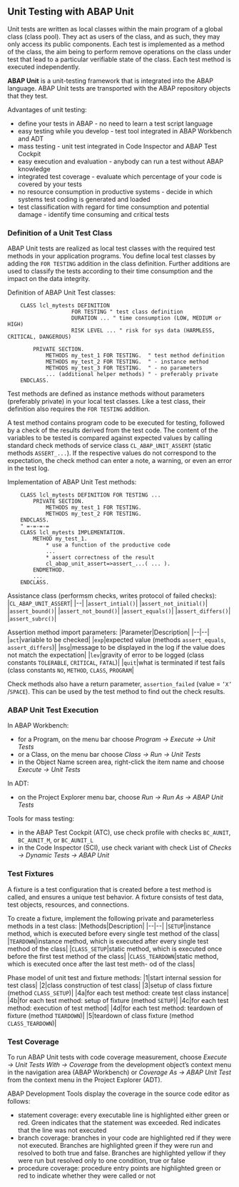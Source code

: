 ## Unit Testing with ABAP Unit

Unit tests are written as local classes within the main program of a global class (class pool). They act as users of the class, and as such, they may only access its public components. Each test is implemented as a method of the class, the aim being to perform remove operations on the class under test that lead to a particular verifiable state of the class. Each test method is executed independently.

**ABAP Unit** is a unit-testing framework that is integrated into the ABAP language. ABAP Unit tests are transported with the ABAP repository objects that they test. 

Advantages of unit testing:
* define your tests in ABAP - no need to learn a test script language
* easy testing while you develop - test tool integrated in ABAP Workbench and ADT
* mass testing - unit test integrated in Code Inspector and ABAP Test Cockpit
* easy execution and evaluation - anybody can run a test without ABAP knowledge
* integrated test coverage - evaluate which percentage of your code is covered by your tests
* no resource consumption in productive systems - decide in which systems test coding is generated and loaded
* test classification with regard for time consumption and potential damage - identify time consuming and critical tests

### Definition of a Unit Test Class

ABAP Unit tests are realized as local test classes with the required test methods in your application programs. You define local test classes by adding the `FOR TESTING` addition in the class definition. Further additions are used to classify the tests according to their time consumption and the impact on the data integrity.

Definition of ABAP Unit Test classes:
```
	CLASS lcl_mytests DEFINITION
					FOR TESTING " test class definition
					DURATION ... " time consumption (LOW, MEDIUM or HIGH)
					RISK LEVEL ... " risk for sys data (HARMLESS, CRITICAL, DANGEROUS)

		PRIVATE SECTION.
			METHODS my_test_1 FOR TESTING.  " test method definition
			METHODS my_test_2 FOR TESTING.  " - instance method
			METHODS my_test_3 FOR TESTING.  " - no parameters
			... (additional helper methods) " - preferably private
	ENDCLASS.
```

Test methods are defined as instance methods without parameters (preferably private) in your local test classes. Like a test class, their definition also requires the `FOR TESTING` addition.

A test method contains program code to be executed for testing, followed by a check of the results derived from the test code. The content of the variables to be tested is compared against expected values by calling standard check methods of service class `CL_ABAP_UNIT_ASSERT` (static methods `ASSERT_...`). If the respective values do not correspond to the expectation, the check method can enter a note, a warning, or even an error in the test log.

Implementation of ABAP Unit Test methods:
```
	CLASS lcl_mytests DEFINITION FOR TESTING ...
		PRIVATE SECTION.
			METHODS my_test_1 FOR TESTING.
			METHODS my_test_2 FOR TESTING.
	ENDCLASS.
	" =-=-=-=
	CLASS lcl_mytests IMPLEMENTATION.
		METHOD my_test_1.
			* use a function of the productive code
			...
			* assert correctness of the result
			cl_abap_unit_assert=>assert_...( ... ).
		ENDMETHOD.
		...
	ENDCLASS.
```

Assistance class (performsm checks, writes protocol of failed checks):
|`CL_ABAP_UNIT_ASSERT`|
|--|
|`assert_intial()`|
|`assert_not_initial()`|
|`assert_bound()`|
|`assert_not_bound()`|
|`assert_equals()`|
|`assert_differs()`|
|`assert_subrc()`|

Assertion method import parameters:
|Parameter|Description|
|--|--|
|`act`|variable to be checked|
|`exp`|expected value (methods `assert_equals`, `assert_differs`)|
|`msg`|message to be displayed in the log if the value does not match the expectation|
|`lev`|gravity of error to be logged (class constants `TOLERABLE`, `CRITICAL`, `FATAL`)|
|`quit`|what is terminated if test fails (class constants `NO`, `METHOD`, `CLASS`, `PROGRAM`|

Check methods also have a return parameter, `assertion_failed` (value = `’X’` /`SPACE`). This can be used by the test method to find out the check results.

### ABAP Unit Test Execution

In ABAP Workbench:
* for a Program, on the menu bar choose *Program → Execute → Unit Tests*
* or a Class, on the menu bar choose *Class → Run → Unit Tests*
* in the Object Name screen area, right-click the item name and choose *Execute → Unit Tests*

In ADT:
* on the Project Explorer menu bar, choose *Run → Run As → ABAP Unit Tests*

Tools for mass testing:
* in the ABAP Test Cockpit (ATC), use check profile with checks `BC_AUNIT`, `BC_AUNIT_M`, or `BC_AUNIT_L`
* in the Code Inspector (SCI), use check variant with check List of *Checks → Dynamic Tests → ABAP Unit*

### Test Fixtures

A fixture is a test configuration that is created before a test method is called, and ensures a unique test behavior. A fixture consists of test data, test objects, resources, and connections.

To create a fixture, implement the following private and parameterless methods in a test class:
|Methods|Description|
|--|--|
|`SETUP`|instance method, which is executed before every single test method of the class|
|`TEARDOWN`|instance method, which is executed after every single test method of the class|
|`CLASS_SETUP`|static method, which is executed once before the first test method of the class|
|`CLASS_TEARDOWN`|static method, which is executed once after the last test meth- od of the class|

Phase model of unit test and fixture methods:
|1|start internal session for test class|
|2|class construction of test class|
|3|setup of class fixture (method `CLASS_SETUP`)|
|4a|for each test method: create test class instance|
|4b|for each test method: setup of fixture (method `SETUP`)|
|4c|for each test method: execution of test method|
|4d|for each test method: teardown of fixture (method `TEARDOWN`)|
|5|teardown of class fixture (method `CLASS_TEARDOWN`)|

### Test Coverage

To run ABAP Unit tests with code coverage measurement, choose *Execute → Unit Tests With → Coverage* from the development object’s context menu in the navigation area (ABAP Workbench) or *Coverage As → ABAP Unit Test* from the context menu in the Project Explorer (ADT).

ABAP Development Tools display the coverage in the source code editor as follows:
* statement coverage: every executable line is highlighted either green or red. Green indicates that the statement was exceeded. Red indicates that the line was not executed
* branch coverage: branches in your code are highlighted red if they were not executed. Branches are highlighted green if they were run and resolved to both true and false. Branches are highlighted yellow if they were run but resolved only to one condition, true or false
* procedure coverage: procedure entry points are highlighted green or red to indicate whether they were called or not
